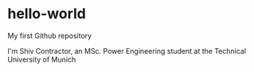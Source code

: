 # hello-world
My first Github repository

I'm Shiv Contractor, an MSc. Power Engineering student at the Technical University of Munich
